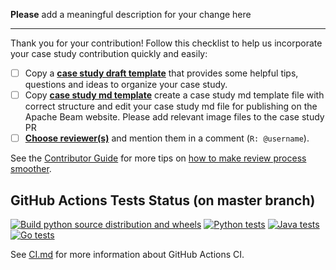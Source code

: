 **Please** add a meaningful description for your change here

------------------------

Thank you for your contribution! Follow this checklist to help us incorporate your case study contribution quickly and easily:

- [ ] Copy a [**case study draft template**](https://docs.google.com/document/d/1qRpXW-WM4jtlcy5VaqDaXgYap9KI1ii27Uwp641UOBM/edit#heading=h.l6lphj20eacs) that provides some helpful tips, questions and ideas to organize your case study.
- [ ] Copy [**case study md template**](https://github.com/apache/beam/tree/master/website/CASE_STUDY_TEMPLATE.md) create a case study md template file with correct structure and edit your case study md file for publishing on the Apache Beam website. Please add relevant image files to the case study PR
- [ ] [**Choose reviewer(s)**](https://beam.apache.org/contribute/#make-your-change) and mention them in a comment (`R: @username`).

See the [Contributor Guide](https://beam.apache.org/contribute) for more tips on [how to make review process smoother](https://beam.apache.org/contribute/#make-reviewers-job-easier).

GitHub Actions Tests Status (on master branch)
------------------------------------------------------------------------------------------------
[![Build python source distribution and wheels](https://github.com/apache/beam/workflows/Build%20python%20source%20distribution%20and%20wheels/badge.svg?branch=master&event=schedule)](https://github.com/apache/beam/actions?query=workflow%3A%22Build+python+source+distribution+and+wheels%22+branch%3Amaster+event%3Aschedule)
[![Python tests](https://github.com/apache/beam/workflows/Python%20tests/badge.svg?branch=master&event=schedule)](https://github.com/apache/beam/actions?query=workflow%3A%22Python+Tests%22+branch%3Amaster+event%3Aschedule)
[![Java tests](https://github.com/apache/beam/workflows/Java%20Tests/badge.svg?branch=master&event=schedule)](https://github.com/apache/beam/actions?query=workflow%3A%22Java+Tests%22+branch%3Amaster+event%3Aschedule)
[![Go tests](https://github.com/apache/beam/workflows/Go%20tests/badge.svg?branch=master&event=schedule)](https://github.com/apache/beam/actions?query=workflow%3A%22Go+tests%22+branch%3Amaster+event%3Aschedule)

See [CI.md](https://github.com/apache/beam/blob/master/CI.md) for more information about GitHub Actions CI.
